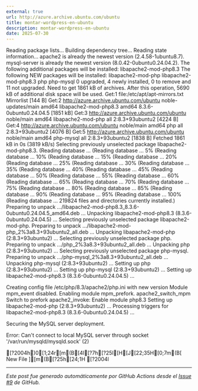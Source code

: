 ```yaml
---
external: true
url: http://azure.archive.ubuntu.com/ubuntu
title: montar-wordpress-en-ubuntu
description: montar-wordpress-en-ubuntu
date: 2025-07-30
---
```


Reading package lists...
Building dependency tree...
Reading state information...
apache2 is already the newest version (2.4.58-1ubuntu8.7).
mysql-server is already the newest version (8.0.42-0ubuntu0.24.04.2).
The following additional packages will be installed:
  libapache2-mod-php8.3
The following NEW packages will be installed:
  libapache2-mod-php libapache2-mod-php8.3 php php-mysql
0 upgraded, 4 newly installed, 0 to remove and 11 not upgraded.
Need to get 1861 kB of archives.
After this operation, 5690 kB of additional disk space will be used.
Get:1 file:/etc/apt/apt-mirrors.txt Mirrorlist [144 B]
Get:2 http://azure.archive.ubuntu.com/ubuntu noble-updates/main amd64 libapache2-mod-php8.3 amd64 8.3.6-0ubuntu0.24.04.5 [1851 kB]
Get:3 http://azure.archive.ubuntu.com/ubuntu noble/main amd64 libapache2-mod-php all 2:8.3+93ubuntu2 [4224 B]
Get:4 http://azure.archive.ubuntu.com/ubuntu noble/main amd64 php all 2:8.3+93ubuntu2 [4076 B]
Get:5 http://azure.archive.ubuntu.com/ubuntu noble/main amd64 php-mysql all 2:8.3+93ubuntu2 [1838 B]
Fetched 1861 kB in 0s (3819 kB/s)
Selecting previously unselected package libapache2-mod-php8.3.
(Reading database ... (Reading database ... 5%(Reading database ... 10%(Reading database ... 15%(Reading database ... 20%(Reading database ... 25%(Reading database ... 30%(Reading database ... 35%(Reading database ... 40%(Reading database ... 45%(Reading database ... 50%(Reading database ... 55%(Reading database ... 60%(Reading database ... 65%(Reading database ... 70%(Reading database ... 75%(Reading database ... 80%(Reading database ... 85%(Reading database ... 90%(Reading database ... 95%(Reading database ... 100%(Reading database ... 219824 files and directories currently installed.)
Preparing to unpack .../libapache2-mod-php8.3_8.3.6-0ubuntu0.24.04.5_amd64.deb ...
Unpacking libapache2-mod-php8.3 (8.3.6-0ubuntu0.24.04.5) ...
Selecting previously unselected package libapache2-mod-php.
Preparing to unpack .../libapache2-mod-php_2%3a8.3+93ubuntu2_all.deb ...
Unpacking libapache2-mod-php (2:8.3+93ubuntu2) ...
Selecting previously unselected package php.
Preparing to unpack .../php_2%3a8.3+93ubuntu2_all.deb ...
Unpacking php (2:8.3+93ubuntu2) ...
Selecting previously unselected package php-mysql.
Preparing to unpack .../php-mysql_2%3a8.3+93ubuntu2_all.deb ...
Unpacking php-mysql (2:8.3+93ubuntu2) ...
Setting up php (2:8.3+93ubuntu2) ...
Setting up php-mysql (2:8.3+93ubuntu2) ...
Setting up libapache2-mod-php8.3 (8.3.6-0ubuntu0.24.04.5) ...

Creating config file /etc/php/8.3/apache2/php.ini with new version
Module mpm_event disabled.
Enabling module mpm_prefork.
apache2_switch_mpm Switch to prefork
apache2_invoke: Enable module php8.3
Setting up libapache2-mod-php (2:8.3+93ubuntu2) ...
Processing triggers for libapache2-mod-php8.3 (8.3.6-0ubuntu0.24.04.5) ...

Securing the MySQL server deployment.

Error: Can't connect to local MySQL server through socket '/var/run/mysqld/mysqld.sock' (2)

[?2004h)0[1;24r[m(B[4l[?7h[?25l[H[J[22;35H[0;7m(B[ New File ][m(B[?25h[24;1H[?2004l

---

*Este post fue generado automáticamente por GitHub Actions desde el [Issue #9](https://github.com/faustocalvinio/blog-fausto/issues/9) de GitHub.*
